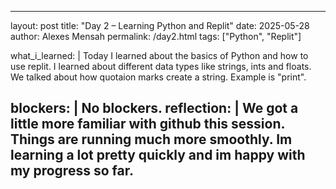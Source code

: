 ---
layout: post
title: "Day 2 – Learning Python and Replit"
date: 2025-05-28
author: Alexes Mensah
permalink: /day2.html
tags: ["Python", "Replit"]

what_i_learned: |
  Today I learned about the basics of Python and how to use replit. I learned about different data types like strings, ints and floats. We talked about how quotaion marks create a string. Example is "print".

  
blockers: |
 No blockers.
reflection: |
  We got a little more familiar with github this session. Things are running much more smoothly. Im learning a lot pretty quickly and im happy with my progress so far.
  ---
